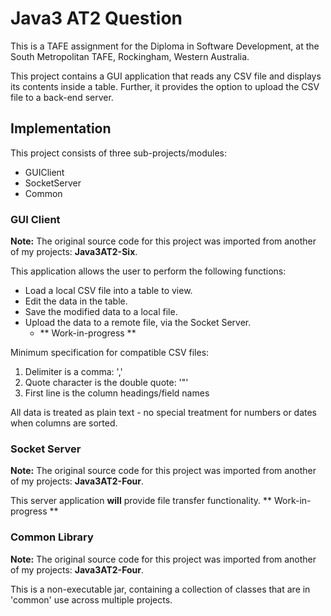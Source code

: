 
# Java3 AT2 Question 
This is a TAFE assignment for the Diploma in Software Development,
at the South Metropolitan TAFE, Rockingham, Western Australia.

This project contains a GUI application that reads any CSV file and
displays its contents inside a table. Further, it provides the option 
to upload the CSV file to a back-end server.

## Implementation

This project consists of three sub-projects/modules:

- GUIClient
- SocketServer
- Common

### GUI Client

**Note:** The original source code for this project was imported from
another of my projects: **Java3AT2-Six**.

This application allows the user to perform the following functions:

- Load a local CSV file into a table to view.
- Edit the data in the table.
- Save the modified data to a local file.
- Upload the data to a remote file, via the Socket Server.
  - ** Work-in-progress **

Minimum specification for compatible CSV files:

1. Delimiter is a comma: ','
2. Quote character is the double quote: '"'
3. First line is the column headings/field names

All data is treated as plain text - no special treatment for numbers or 
dates when columns are sorted.

### Socket Server

**Note:** The original source code for this project was imported from
another of my projects: **Java3AT2-Four**.

This server application **will** provide file transfer functionality.
** Work-in-progress **

### Common Library

**Note:** The original source code for this project was imported from
another of my projects: **Java3AT2-Four**.

This is a non-executable jar, containing a collection of classes that are in 
'common' use across multiple projects.


